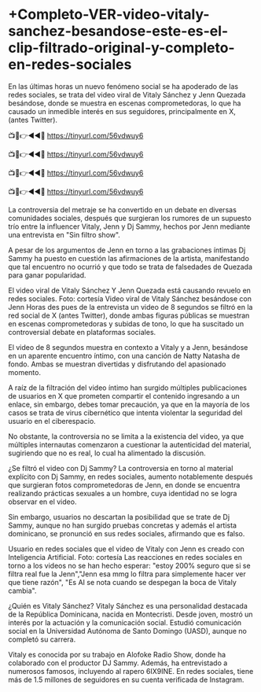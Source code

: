 # +Completo-VER-video-vitaly-sanchez-besandose-este-es-el-clip-filtrado-original-y-completo-en-redes-sociales


En las últimas horas un nuevo fenómeno social se ha apoderado de las redes sociales, se trata del video viral de Vitaly Sánchez y Jenn Quezada besándose, donde se muestra en escenas comprometedoras, lo que ha causado un inmedible interés en sus seguidores, principalmente en X, (antes Twitter).

📺📱👉◄◄🔴 https://tinyurl.com/56vdwuy6

📺📱👉◄◄🔴 https://tinyurl.com/56vdwuy6

📺📱👉◄◄🔴 https://tinyurl.com/56vdwuy6

📺📱👉◄◄🔴 https://tinyurl.com/56vdwuy6

La controversia del metraje se ha convertido en un debate en diversas comunidades sociales, después que surgieran los rumores de un supuesto trío entre la influencer Vitaly, Jenn y Dj Sammy, hechos por Jenn mediante una entrevista en "Sin filtro show".

A pesar de los argumentos de Jenn en torno a las grabaciones íntimas Dj Sammy ha puesto en cuestión las afirmaciones de la artista, manifestando que tal encuentro no ocurrió y que todo se trata de falsedades de Quezada para ganar popularidad.

El video viral de Vitaly Sánchez Y Jenn Quezada está causando revuelo en redes sociales. Foto: cortesía
Video viral de Vitaly Sánchez besándose con Jenn
Horas des pues de la entrevista un video de 8 segundos se filtró en la red social de X (antes Twitter), donde ambas figuras públicas se muestran en escenas comprometedoras y subidas de tono, lo que ha suscitado un controversial debate en plataformas sociales.

El video de 8 segundos muestra en contexto a Vitaly y a Jenn, besándose en un aparente encuentro íntimo, con una canción de Natty Natasha de fondo. Ambas se muestran divertidas y disfrutando del apasionado momento.

A raíz de la filtración del video íntimo han surgido múltiples publicaciones de usuarios en X que prometen compartir el contenido ingresando a un enlace, sin embargo, debes tomar precaución, ya que en la mayoría de los casos se trata de virus cibernético que intenta violentar la seguridad del usuario en el ciberespacio.


No obstante, la controversia no se limita a la existencia del video, ya que múltiples internautas comenzaron a cuestionar la autenticidad del material, sugiriendo que no es real, lo cual ha alimentado la discusión.

¿Se filtró el video con Dj Sammy?
La controversia en torno al material explícito con Dj Sammy, en redes sociales, aumento notablemente después que surgieran fotos comprometedoras de Jenn, en donde se encuentra realizando prácticas sexuales a un hombre, cuya identidad no se logra observar en el video.

Sin embargo, usuarios no descartan la posibilidad que se trate de Dj Sammy, aunque no han surgido pruebas concretas y además el artista dominicano, se pronunció en sus redes sociales, afirmando que es falso.

Usuario en redes sociales que el video de Vitaly con Jenn es creado con Inteligencia Artificial. Foto: cortesía
Las reacciones en redes sociales en torno a los videos no se han hecho esperar: "estoy 200% seguro que si se filtra real fue la Jenn","Jenn esa mmg lo filtra para simplemente hacer ver que tiene razón", "Es AI se nota cuando se despegan la boca de Vitaly cambia".

¿Quién es Vitaly Sánchez?
Vitaly Sánchez es una personalidad destacada de la República Dominicana, nacida en Montecristi. Desde joven, mostró un interés por la actuación y la comunicación social. Estudió comunicación social en la Universidad Autónoma de Santo Domingo (UASD), aunque no completó su carrera.

Vitaly es conocida por su trabajo en Alofoke Radio Show, donde ha colaborado con el productor DJ Sammy. Además, ha entrevistado a numerosos famosos, incluyendo al rapero 6IX9INE. En redes sociales, tiene más de 1.5 millones de seguidores en su cuenta verificada de Instagram.

